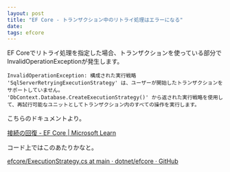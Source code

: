 ```yaml
---
layout: post
title: "EF Core - トランザクション中のリトライ処理はエラーになる"
date: 
tags: efcore
---
```


EF Coreでリトライ処理を指定した場合、トランザクションを使っている部分でInvalidOperationExceptionが発生します。

```
InvalidOperationException: 構成された実行戦略 'SqlServerRetryingExecutionStrategy' は、ユーザーが開始したトランザクションをサポートしていません。
'DbContext.Database.CreateExecutionStrategy()' から返された実行戦略を使用して、再試行可能なユニットとしてトランザクション内のすべての操作を実行します。
```

こちらのドキュメントより。

[接続の回復 - EF Core &#124; Microsoft Learn](https://learn.microsoft.com/ja-jp/ef/core/miscellaneous/connection-resiliency#execution-strategies-and-transactions)

コード上ではこのあたりかなと。

[efcore/ExecutionStrategy.cs at main · dotnet/efcore · GitHub](https://github.com/dotnet/efcore/blob/main/src/EFCore/Storage/ExecutionStrategy.cs#L385)
